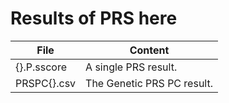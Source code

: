 # Results of PRS here

| File | Content |
| ---- | ---- |
| {}.P.sscore | A single PRS result. |
| PRSPC{}.csv| The Genetic PRS PC result.|

